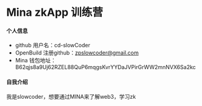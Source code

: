 # Mina zkApp 训练营


#### 个人信息

- github 用户名：cd-slowCoder
- OpenBuild 注册github：zpslowcoder@gmail.com
- Mina 钱包地址：B62qjs8a9Uj62RZEL88QuP6mqgsKvrYYDaJVPirGrWW2mnNVX6Sa2kc

#### 自我介绍

我是slowcoder，想要通过MINA来了解web3，学习zk